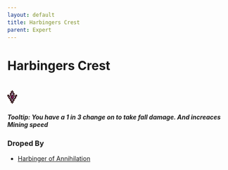 ```yaml
---
layout: default
title: Harbingers Crest
parent: Expert
---
```


# Harbingers Crest
#
![Icon](https://raw.githubusercontent.com/RickLugtigheid/SupernovaMod/main/Npcs/Bosses/HarbingerOfAnnihilation/HarbingersCrest.png)

##### Tooltip: *You have a 1 in 3 change on to take fall damage. And increaces Mining speed*

### Droped By
- [Harbinger of Annihilation](https://ricklugtigheid.github.io/SupernovaMod/docs/npcs/bosses/harbinger_of_annihilation)